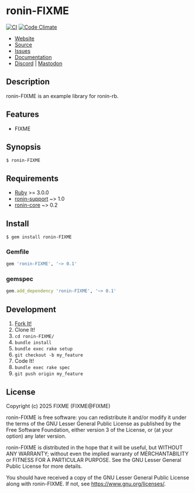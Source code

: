 # ronin-FIXME

[![CI](https://github.com/ronin-rb/ronin-FIXME/actions/workflows/ruby.yml/badge.svg)](https://github.com/ronin-rb/ronin-FIXME/actions/workflows/ruby.yml)
[![Code Climate](https://codeclimate.com/github/ronin-rb/ronin-FIXME.svg)](https://codeclimate.com/github/ronin-rb/ronin-FIXME)

* [Website](https://ronin-rb.dev/)
* [Source](https://github.com/ronin-rb/ronin-FIXME)
* [Issues](https://github.com/ronin-rb/ronin-FIXME/issues)
* [Documentation](https://ronin-rb.dev/docs/ronin-FIXME)
* [Discord](https://discord.gg/6WAb3PsVX9) |
  [Mastodon](https://infosec.exchange/@ronin_rb)

## Description

ronin-FIXME is an example library for ronin-rb.

## Features

* FIXME

## Synopsis

```shell
$ ronin-FIXME
```

## Requirements

* [Ruby] >= 3.0.0
* [ronin-support] ~> 1.0
* [ronin-core] ~> 0.2

## Install

```shell
$ gem install ronin-FIXME
```

### Gemfile

```ruby
gem 'ronin-FIXME', '~> 0.1'
```

### gemspec

```ruby
gem.add_dependency 'ronin-FIXME', '~> 0.1'
```

## Development

1. [Fork It!](https://github.com/ronin-rb/ronin-FIXME/fork)
2. Clone It!
3. `cd ronin-FIXME/`
4. `bundle install`
5. `bundle exec rake setup`
6. `git checkout -b my_feature`
7. Code It!
8. `bundle exec rake spec`
9. `git push origin my_feature`

## License

Copyright (c) 2025 FIXME (FIXME@FIXME)

ronin-FIXME is free software: you can redistribute it and/or modify
it under the terms of the GNU Lesser General Public License as published
by the Free Software Foundation, either version 3 of the License, or
(at your option) any later version.

ronin-FIXME is distributed in the hope that it will be useful,
but WITHOUT ANY WARRANTY; without even the implied warranty of
MERCHANTABILITY or FITNESS FOR A PARTICULAR PURPOSE.  See the
GNU Lesser General Public License for more details.

You should have received a copy of the GNU Lesser General Public License
along with ronin-FIXME.  If not, see <https://www.gnu.org/licenses/>.

[Ruby]: https://www.ruby-lang.org
[ronin-support]: https://github.com/ronin-rb/ronin-support#readme
[ronin-core]: https://github.com/ronin-rb/ronin-core#readme
